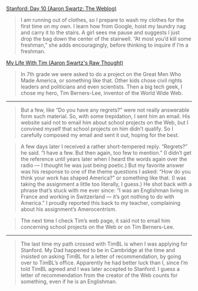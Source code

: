 [Stanford: Day 10 (Aaron Swartz: The Weblog)](http://www.aaronsw.com/weblog/001427)


>I am running out of clothes, so I prepare to wash my clothes for the first time on my own. I learn how from Google, hoist my laundry nag and carry it to the stairs. A girl sees me pause and suggests I just drop the bag down the center of the stairwell. “At most you’d kill some freshman,” she adds encouragingly, before thinking to inquire if I’m a freshman.

[My Life With Tim (Aaron Swartz's Raw Thought)](http://www.aaronsw.com/weblog/mylifewithtim)

>In 7th grade we were asked to do a project on the Great Men Who Made America, or something like that. Other kids chose civil rights leaders and politicians and even scientists. Then a big tech geek, I chose my hero, Tim Berners-Lee, inventor of the World Wide Web.

---

>But a few, like “Do you have any regrets?” were not really answerable form such material. So, with some trepidation, I sent him an email. His website said not to email him about school projects on the Web, but I convined myself that school projects on him didn’t qualify. So I carefully composed my email and sent it out, hoping for the best.

>A few days later I received a rather short-tempered reply. “Regrets?” he said. “I have a few. But then again, too few to mention.” (I didn’t get the reference until years later when I heard the words again over the radio — I thought he was just being poetic.) But my favorite answer was his response to one of the theme questions I asked: “How do you think your work has shaped America?” or something like that. (I was taking the assignment a little too literally, I guess.) He shot back with a phrase that’s stuck with me ever since: “I was an Englishman living in France and working in Switzerland — it’s got nothing to do with America.” I proudly reported this back to my teacher, complaining about his assignment’s Amerocentrism.

> The next time I check Tim’s web page, it said not to email him concerning school projects on the Web or on Tim Berners-Lee.

---

> The last time my path crossed with TimBL is when I was applying for Stanford. My Dad happened to be in Cambridge at the time and insisted on asking TimBL for a letter of recommendation, by going over to TimBL’s office. Apparently he had better luck than I, since I’m told TimBL agreed and I was later accepted to Stanford. I guess a letter of recommendation from the creator of the Web counts for something, even if he is an Englishman.

